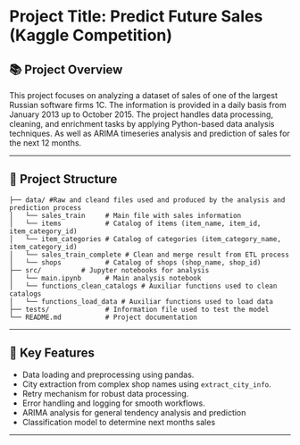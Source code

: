 # Project Title: Predict Future Sales (Kaggle Competition)

## 📚 **Project Overview**
This project focuses on analyzing a dataset of sales of one of the largest Russian software firms 1C. The information is provided in a daily basis from January 2013 up to October 2015. The project handles data processing, cleaning, and enrichment tasks by applying Python-based data analysis techniques. As well as ARIMA timeseries analysis and prediction of sales for the next 12 months.

---

## 🚀 **Project Structure**
```
├── data/ #Raw and cleand files used and produced by the analysis and prediction process
│   └── sales_train     # Main file with sales information
│   └── items           # Catalog of items (item_name, item_id, item_category_id)
│   └── item_categories # Catalog of categories (item_category_name, item_category_id)
│   └── sales_train_complete # Clean and merge result from ETL process
│   └── shops           # Catalog of shops (shop_name, shop_id)
├── src/          # Jupyter notebooks for analysis
│   └── main.ipynb      # Main analysis notebook
│   └── functions_clean_catalogs # Auxiliar functions used to clean catalogs
│   └── functions_load_data # Auxiliar functions used to load data
├── tests/              # Information file used to test the model
└── README.md           # Project documentation
```

---

## 🧩 **Key Features**
- Data loading and preprocessing using pandas.
- City extraction from complex shop names using `extract_city_info`.
- Retry mechanism for robust data processing.
- Error handling and logging for smooth workflows.
- ARIMA analysis for general tendency analysis and prediction
- Classification model to determine next months sales

---

